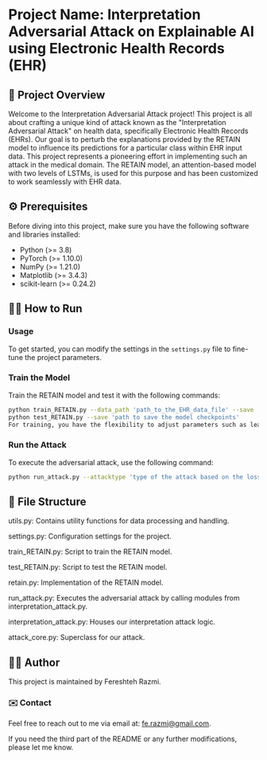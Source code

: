 # Project Name: Interpretation Adversarial Attack on Explainable AI using Electronic Health Records (EHR)

## 🚀 Project Overview
Welcome to the Interpretation Adversarial Attack project! This project is all about crafting a unique kind of attack known as the "Interpretation Adversarial Attack" on health data, specifically Electronic Health Records (EHRs). Our goal is to perturb the explanations provided by the RETAIN model to influence its predictions for a particular class within EHR input data. This project represents a pioneering effort in implementing such an attack in the medical domain. The RETAIN model, an attention-based model with two levels of LSTMs, is used for this purpose and has been customized to work seamlessly with EHR data.

## ⚙️ Prerequisites
Before diving into this project, make sure you have the following software and libraries installed:

- Python (>= 3.8)
- PyTorch (>= 1.10.0)
- NumPy (>= 1.21.0)
- Matplotlib (>= 3.4.3)
- scikit-learn (>= 0.24.2)


## 🏃‍♀️ How to Run

### Usage
To get started, you can modify the settings in the `settings.py` file to fine-tune the project parameters.

### Train the Model
Train the RETAIN model and test it with the following commands:

```bash
python train_RETAIN.py --data_path 'path_to_the_EHR_data_file' --save 'path to save the model checkpoints'
python test_RETAIN.py --save 'path to save the model checkpoints'
For training, you have the flexibility to adjust parameters such as learning rate (--lr), number of epochs (--epochs), and other settings found in settings.py.
```

### Run the Attack
To execute the adversarial attack, use the following command:

```bash
python run_attack.py --attacktype 'type of the attack based on the loss function. It can be "1": original attack, "2": KL divergence attack, 3: confident attack'
```

## 📁 File Structure
utils.py: Contains utility functions for data processing and handling.

settings.py: Configuration settings for the project.

train_RETAIN.py: Script to train the RETAIN model.

test_RETAIN.py: Script to test the RETAIN model.

retain.py: Implementation of the RETAIN model.

run_attack.py: Executes the adversarial attack by calling modules from interpretation_attack.py.

interpretation_attack.py: Houses our interpretation attack logic.

attack_core.py: Superclass for our attack.

## 👩‍💻 Author
This project is maintained by Fereshteh Razmi.

### ✉️ Contact
Feel free to reach out to me via email at: fe.razmi@gmail.com.

If you need the third part of the README or any further modifications, please let me know.





